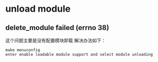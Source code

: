 # unload module
## delete\_module failed (errno 38)

这个问题主要是没有配置模块卸载
解决办法如下：
```
make menuconfig
enter enable loadable module support and select module unloading
```


